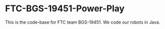 # FTC-BGS-19451-Power-Play

This is the code-base for FTC team BGS-19451. We code our robots in Java.
